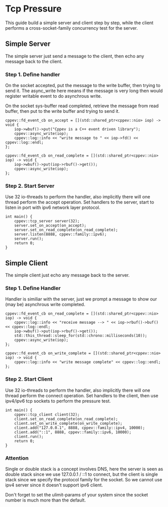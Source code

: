 # Tcp Pressure

This guide build a simple server and client step by step, while the client performs a cross-socket-family concurrency test for the server.

## Simple Server

The simple server just send a message to the client, then echo any message back to the client.

### Step 1. Define handler

On the socket accepted, put the message to the write buffer, then trying to send it. The async_write here means if the message is very long then would register writable event to do asynchrous write.

On the socket sys-buffer read completed, retrieve the message from read buffer, then put to the write buffer and trying to send it.

```
cppev::fd_event_cb on_accept = [](std::shared_ptr<cppev::nio> iop) -> void {
    iop->wbuf()->put("Cppev is a C++ event driven library");
    cppev::async_write(iop);
    cppev::log::info << "write message to " << iop->fd() << cppev::log::endl;
};

cppev::fd_event_cb on_read_complete = [](std::shared_ptr<cppev::nio> iop) -> void {
    iop->wbuf()->put(iop->rbuf()->get());
    cppev::async_write(iop);
};
```

### Step 2. Start Server

Use 32 io-threads to perform the handler, also implicitly there will one thread perform the accept operation. Set handlers to the server, start to listen in port with ipv6 network layer protocol.

```
int main() {
    cppev::tcp_server server(32);
    server.set_on_accept(on_accept);
    server.set_on_read_complete(on_read_complete);
    server.listen(8888, cppev::family::ipv6);
    server.run();
    return 0;
}
```

## Simple Client

The simple client just echo any message back to the server.

### Step 1. Define Handler

Handler is similiar with the server, just we prompt a message to show our (may be) asynchrous write completed.

```
cppev::fd_event_cb on_read_complete = [](std::shared_ptr<cppev::nio> iop) -> void {
    cppev::log::info << "receive message --> " << iop->rbuf()->buf() << cppev::log::endl;
    iop->wbuf()->put(iop->rbuf()->get());
    std::this_thread::sleep_for(std::chrono::milliseconds(10));
    cppev::async_write(iop);
};

cppev::fd_event_cb on_write_complete = [](std::shared_ptr<cppev::nio> iop) -> void {
    cppev::log::info << "write message complete" << cppev::log::endl;
};
```

### Step 2. Start Client

Use 32 io-threads to perform the handler, also implicitly there will one thread perform the connect operation. Set handlers to the client, then use ipv4/ipv6 tcp sockets to perform the pressure test.

```
int main() {
    cppev::tcp_client client(32);
    client.set_on_read_complete(on_read_complete);
    client.set_on_write_complete(on_write_complete);
    client.add("127.0.0.1", 8888, cppev::family::ipv4, 10000);
    client.add("::1", 8888, cppev::family::ipv6, 10000);
    client.run();
    return 0;
}
```

### Attention

Single or double stack is a concept involves DNS, here the server is seen as double stack since we use 127.0.0.1 / ::1 to connect, but the client is single stack since we specify the protocol family for the socket. So we cannot use ipv4 server since it doesn't support ipv6 client.

Don't forget to set the ulimit-params of your system since the socket number is much more than the default.
